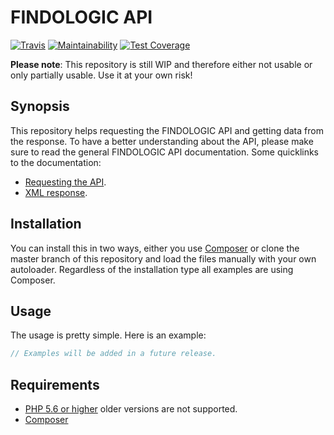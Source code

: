 # FINDOLOGIC API

[![Travis](https://travis-ci.org/TheKeymaster/findologic-api.svg?branch=master)](https://travis-ci.org/TheKeymaster/findologic-api)
[![Maintainability](https://api.codeclimate.com/v1/badges/d604675c46586292c20f/maintainability)](https://codeclimate.com/github/TheKeymaster/findologic-api/maintainability)
[![Test Coverage](https://api.codeclimate.com/v1/badges/d604675c46586292c20f/test_coverage)](https://codeclimate.com/github/TheKeymaster/findologic-api/test_coverage)

**Please note**: This repository is still WIP and therefore either not usable or only partially usable. Use it at your own risk!

## Synopsis

This repository helps requesting the FINDOLOGIC API and getting data from the response.
To have a better understanding about the API, please make sure to read the general FINDOLOGIC API documentation. Some quicklinks to the documentation:

 * [Requesting the API](https://docs.findologic.com/doku.php?id=integration_documentation:request).
 * [XML response](https://docs.findologic.com/doku.php?id=integration_documentation:response_xml).

## Installation

You can install this in two ways, either you use [Composer](https://getcomposer.org/) or clone the master branch of this 
repository and load the files manually with your own autoloader. Regardless of the installation type all examples are 
using Composer.
 
## Usage

The usage is pretty simple. Here is an example:

```php
// Examples will be added in a future release.
```

## Requirements

 * [PHP 5.6 or higher](https://php.net/) older versions are not supported.
 * [Composer](https://getcomposer.org/)